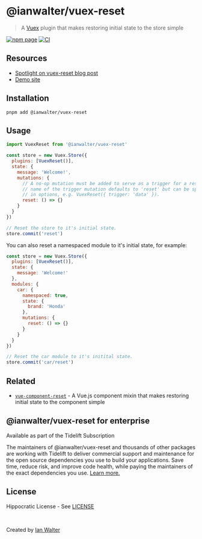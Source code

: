 # @ianwalter/vuex-reset
> A [Vuex][vuexUrl] plugin that makes restoring initial state to the store
> simple

[![npm page][npmImage]][npmUrl]
[![CI][ciImage]][ciUrl]

## Resources

* [Spotlight on vuex-reset blog post][postUrl]
* [Demo site][demoUrl]

## Installation

```console
pnpm add @ianwalter/vuex-reset
```

## Usage

```js
import VuexReset from '@ianwalter/vuex-reset'

const store = new Vuex.Store({
  plugins: [VuexReset()],
  state: {
    message: 'Welcome!',
    mutations: {
      // A no-op mutation must be added to serve as a trigger for a reset. The
      // name of the trigger mutation defaults to 'reset' but can be specified
      // in options, e.g. VuexReset({ trigger: 'data' }).
      reset: () => {}
    }
  }
})

// Reset the store to it's initial state.
store.commit('reset')
```

You can also reset a namespaced module to it's initial state, for example:

```js
const store = new Vuex.Store({
  plugins: [VuexReset()],
  state: {
    message: 'Welcome!'
  },
  modules: {
    car: {
      namespaced: true,
      state: {
        brand: 'Honda'
      },
      mutations: {
        reset: () => {}
      }
    }
  }
})

// Reset the car module to it's initital state.
store.commit('car/reset')
```

## Related

* [`vue-component-reset`][vueComponentResetUrl] - A Vue.js component mixin that
  makes restoring initial state to the component simple

## @ianwalter/vuex-reset for enterprise

Available as part of the Tidelift Subscription

The maintainers of @ianwalter/vuex-reset and thousands of other packages are working with Tidelift to deliver commercial support and maintenance for the open source dependencies you use to build your applications. Save time, reduce risk, and improve code health, while paying the maintainers of the exact dependencies you use. [Learn more.](https://tidelift.com/subscription/pkg/npm-ianwalter-vuex-reset?utm_source=npm-ianwalter-vuex-reset&utm_medium=referral&utm_campaign=enterprise&utm_term=repo)

## License

Hippocratic License - See [LICENSE][licenseUrl]

&nbsp;

Created by [Ian Walter](https://ianwalter.dev)

[vuexUrl]: https://github.com/vuejs/vuex
[npmImage]: https://img.shields.io/npm/v/@ianwalter/vuex-reset.svg
[npmUrl]: https://www.npmjs.com/package/@ianwalter/vuex-reset
[ciImage]: https://github.com/ianwalter/vuex-reset/workflows/CI/badge.svg
[ciUrl]: https://github.com/ianwalter/vuex-reset/actions
[postUrl]: https://ianwalter.dev/spotlight-on-vuex-reset/
[demoUrl]: https://vuex-reset.ianwalter.dev
[vueComponentResetUrl]: https://github.com/ianwalter/vue-component-reset
[licenseUrl]: https://github.com/ianwalter/vuex-reset/blob/master/LICENSE
